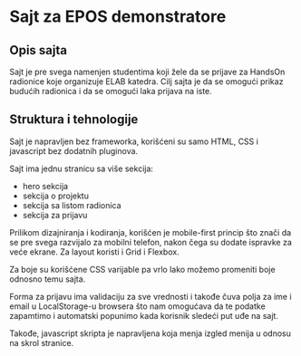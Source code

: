 # Sajt za EPOS demonstratore

## Opis sajta
Sajt je pre svega namenjen studentima koji žele da se prijave za HandsOn radionice koje organizuje ELAB katedra. Cilj sajta je da se omogući prikaz budućih radionica i da se omogući laka prijava na iste.

## Struktura i tehnologije
Sajt je napravljen bez frameworka, korišćeni su samo HTML, CSS i javascript bez dodatnih pluginova.

Sajt ima jednu stranicu sa više sekcija:
- hero sekcija
- sekcija o projektu
- sekcija sa listom radionica
- sekcija za prijavu

Prilikom dizajniranja i kodiranja, korišćen je mobile-first princip što znači da se pre svega razvijalo za mobilni telefon, nakon čega su dodate ispravke za veće ekrane. 
Za layout koristi i Grid i Flexbox. 

Za boje su korišćene CSS varijable pa vrlo lako možemo promeniti boje odnosno temu sajta.

Forma za prijavu ima validaciju za sve vrednosti i takođe čuva polja za ime i email u LocalStorage-u browsera što nam omogućava da te podatke zapamtimo i automatski popunimo kada korisnik sledeći put uđe na sajt.

Takođe, javascript skripta je napravljena koja menja izgled menija u odnosu na skrol stranice.
